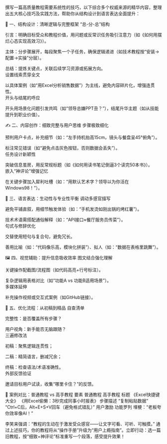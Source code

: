 撰写一篇高质量教程需要系统性的技巧，以下综合多个权威来源的精华内容，整理出五大核心技巧及实践方法，帮助你从结构设计到语言表达全面提升：

📐 一、结构设计：清晰逻辑与完整框架
“总-分-总”结构  

引言：明确目标受众和教程价值，用问题或反常识任务吸引注意力（如《如何用摆烂心态实现高效习》）。  

主体：分步骤展开，每段聚焦一个子任务，确保逻辑递进（如技术教程按“安装→配置→实操”分层）。  

总结：提炼关键点，关联后续学习资源或拓展方向。  
设置线索贯穿全文  

   以具体案例（如“用Excel分析销售数据”）为主线，避免内容碎片化，增强连贯性。  
开头与结尾的呼应  

   开头用场景化问题引发共鸣（如“领导总嫌PPT丑？”），结尾升华主题（如从技能提升到职业价值）。

✍️ 二、内容创作：细致完整与用户思维
步骤极致细化  

预判用户卡点，补充细节（如：“左手持机抬高15cm，镜头与餐盘呈45°俯角”）。  

标注常见错误（如“避免点击灰色按钮，否则数据会丢失”）。  
任务设计新颖性  

   突破信息茧房，用反常规标题（如《如何用读书笔记倒逼3个读完50本书》）。  
嵌入“神评论”增强记忆  

   在关键步骤加入犀利吐槽（如：“用默认艺术字？领导以为你活在Windows98！”）。

🎨 三、语言表达：生动性与专业性平衡
调动多感官描写  

避免平铺直叙，用细节触发体验（如：“手机发烫如刚出锅的烤红薯”）。  

技术术语需搭配通俗解释（如：“API接口≈餐厅服务员传菜”）。  
句式与修辞优化  

交替使用短句与复合句，避免冗长。  

善用比喻（如：“代码像乐高，模块化拼装”）、拟人（如：“数据在表格里跳舞”）。  

🖼️ 四、视觉辅助：提升信息吸收效率
图文结合强化理解  

关键操作配截图/流程图（如代码高亮+行号标注）。  

复杂逻辑用表格对比（如“功能A vs 功能B适用场景”）。  
多媒体延伸  

   补充操作视频或交互式案例（如GitHub链接）。

🔄 五、优化流程：从初稿到精品
自查清单  

完整性：是否覆盖所有步骤？  

用户视角：新手能否无脑跟随？  
三遍修改法  

初稿：聚焦逻辑连贯性；  

二稿：精简语言，删减冗余；  

终稿：检查语法/术语准确性。  
外部反馈验证  

   邀请目标用户试读，收集“哪里卡住？”的反馈。

💎 案例对比：普通教程 vs 高手教程
要素       普通教程 高手教程
标题 《Excel快捷键大全》 《用Excel偷懒：3秒完成同事小时报表》
步骤描述 “复制粘贴数据” “Ctrl+C后，Alt+E+S+V回车（避免格式错乱）”
用户激励 功能罗列 埋梗：“老板夸你效率像AI！”
  

李笑来强调：“教程的生动在于激发受众感官——让文字可看、可听、可触摸。” 通过上述技巧，你的教程将从“操作手册”升级为“用户上瘾指南”。立即行动：选一篇旧教程，按“细致+神评论”标准重写一个段落，感受提升效果！